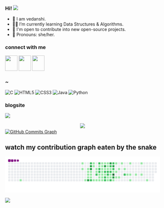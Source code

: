### Hi! <img src="https://github.com/TheDudeThatCode/TheDudeThatCode/blob/master/Assets/Hi.gif" width="29">




- 🍄 I am vedanshi.
- 👩‍💻 I’m currently learning Data Structures & Algorithms.
- 🚀 I'm open to contribute into new open-source projects.
- 🌱 Pronouns: she/her.


### connect with me
<p>
<a align="center" href="https://discordapp.com/tokio#7761/"><img src="https://discord.com/assets/3437c10597c1526c3dbd98c737c2bcae.svg" width="40" height="50"/></a>
<a href="https://twitter.com/vedanshi555/" target="blank"><img src="https://raw.githubusercontent.com/rahuldkjain/github-profile-readme-generator/master/src/images/icons/Social/twitter.svg" height="50" width="40" /></a>
<a href="https://www.linkedin.com/in/vedanshi-p-81a07723b/" target="blank"><img src="https://raw.githubusercontent.com/danielcranney/readme-generator/main/public/icons/socials/linkedin.svg" width="40" height="50" /></a>
</p>


### ~
![C](https://img.shields.io/badge/c-%2300599C.svg?style=for-the-badge&logo=c&logoColor=white)
![HTML5](https://img.shields.io/badge/html5-%23E34F26.svg?style=for-the-badge&logo=html5&logoColor=white)
![CSS3](https://img.shields.io/badge/css3-%231572B6.svg?style=for-the-badge&logo=css3&logoColor=white)
![Java](https://img.shields.io/badge/java-%23ED8B00.svg?style=for-the-badge&logo=java&logoColor=white)
![Python](https://img.shields.io/badge/python-3670A0?style=for-the-badge&logo=python&logoColor=ffdd54)

### blogsite
<div>
<p><a href="https://vedanshi555.hashnode.dev/"><img src="https://img.shields.io/badge/Hashnode-2962FF?style=for-the-badge&logo=hashnode&logoColor=white"></a></p>
</div>

<div align="center">
<img width="400px" src="https://github-readme-streak-stats.herokuapp.com?user=vedanshi555&theme=highcontrast&hide_border=true)](https://git.io/streak-stats" />
</div>
<a href="http://www.github.com/vedanshi555"><img src="https://activity-graph.herokuapp.com/graph?username=vedanshi555&bg_color=000000&color=ffffff&line=eb8c34&point=ffffff&area_color=000000&area=true&hide_border=true&custom_title=GitHub%20Commits%20Graph" alt="GitHub Commits Graph" /></a>


  
  
  ## watch my contribution graph eaten by the snake
![snake gif](https://github.com/vedanshi555/vedanshi555/blob/output/github-contribution-grid-snake.gif)

  ![](https://komarev.com/ghpvc/?username=vedanshi555&color=blue)

